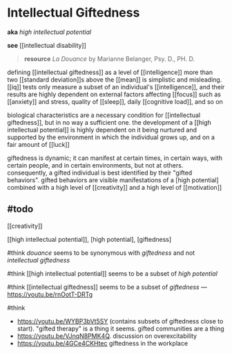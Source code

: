 # Intellectual Giftedness

**aka** _high intellectual potential_

**see** [[intellectual disability]]

> **resource** _La Douance_ by Marianne Belanger, Psy. D., PH. D.

defining [[intellectual giftedness]] as a level of [[intelligence]] more than two [[standard deviation]]s above the [[mean]] is simplistic and misleading. [[iq]] tests only measure a subset of an individual's [[intelligence]], and their results are highly dependent on external factors affecting [[focus]] such as [[anxiety]] and stress, quality of [[sleep]], daily [[cognitive load]], and so on

biological characteristics are a necessary condition for [[intellectual giftedness]], but in no way a sufficient one. the development of a [[high intellectual potential]] is highly dependent on it being nurtured and supported by the environment in which the individual grows up, and on a fair amount of [[luck]]

giftedness is dynamic; it can manifest at certain times, in certain ways, with certain people, and in certain environments, but not at others. consequently, a gifted individual is best identified by their "gifted behaviors". gifted behaviors are visible manifestations of a [high potential] combined with a high level of [[creativity]] and a high level of [[motivation]]

## #todo

[[creativity]]

[[high intellectual potential]], [high potential], [giftedness]

#think _douance_ seems to be synonymous with _giftedness_ and not _intellectual giftedness_

#think [[high intellectual potential]] seems to be a subset of _high potential_

#think [[intellectual giftedness]] seems to be a subset of _giftedness_ &mdash; <https://youtu.be/rnOotT-DRTg>

#think

- <https://youtu.be/WYBP3bVt5SY> (contains subsets of giftedness close to start). "gifted therapy" is a thing it seems. gifted communities are a thing
- <https://youtu.be/VJnqN8PMK4Q>. discussion on overexcitability
- <https://youtu.be/4GCe4CKHtec> giftedness in the workplace
